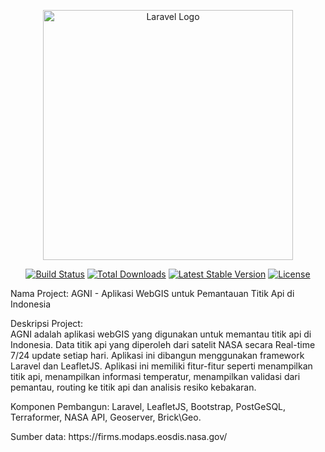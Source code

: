 <p align="center"><a href="https://laravel.com" target="_blank"><img src="https://raw.githubusercontent.com/laravel/art/master/logo-lockup/5%20SVG/2%20CMYK/1%20Full%20Color/laravel-logolockup-cmyk-red.svg" width="400" alt="Laravel Logo"></a></p>

<p align="center">
<a href="https://github.com/laravel/framework/actions"><img src="https://github.com/laravel/framework/workflows/tests/badge.svg" alt="Build Status"></a>
<a href="https://packagist.org/packages/laravel/framework"><img src="https://img.shields.io/packagist/dt/laravel/framework" alt="Total Downloads"></a>
<a href="https://packagist.org/packages/laravel/framework"><img src="https://img.shields.io/packagist/v/laravel/framework" alt="Latest Stable Version"></a>
<a href="https://packagist.org/packages/laravel/framework"><img src="https://img.shields.io/packagist/l/laravel/framework" alt="License"></a>
</p>

<p>
Nama Project: AGNI - Aplikasi WebGIS untuk Pemantauan Titik Api di Indonesia
</p>

<p >
Deskripsi Project: 
<br>
AGNI adalah aplikasi webGIS yang digunakan untuk memantau titik api di Indonesia. Data titik api yang diperoleh dari satelit NASA secara Real-time 7/24 update setiap hari. Aplikasi ini dibangun menggunakan framework Laravel dan LeafletJS. Aplikasi ini memiliki fitur-fitur seperti menampilkan titik api, menampilkan informasi temperatur, menampilkan validasi dari pemantau, routing ke titik api dan analisis resiko kebakaran.
</p>
<p>
Komponen Pembangun: Laravel, LeafletJS, Bootstrap, PostGeSQL, Terraformer, NASA API, Geoserver, Brick\Geo.
<br>
</p>
<p>
Sumber data: https://firms.modaps.eosdis.nasa.gov/
<br>
</p>
